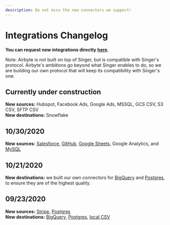 ```yaml
---
description: Do not miss the new connectors we support!
---
```


# Integrations Changelog

**You can request new integrations directly** [**here**](https://github.com/airbytehq/airbyte/issues/new?assignees=&labels=area%2Fintegration%2C+new-integration&template=new-integration-request.md&title=)**.** 

Note: Airbyte is not built on top of Singer, but is compatible with Singer's protocol. Airbyte's ambitions go beyond what Singer enables to do, so we are building our own protocol that will keep its compatibility with Singer's one.

## Currently under construction

**New sources:** Hubspot, Facebook Ads, Google Ads, MSSQL, GCS CSV, S3 CSV, SFTP CSV  
**New destinations:** Snowflake

## 10/30/2020

**New sources:** [Salesforce](https://docs.airbyte.io/integrations/sources/salesforce), [GitHub](https://docs.airbyte.io/integrations/sources/github), [Google Sheets](https://docs.airbyte.io/integrations/sources/google-sheets), Google Analytics, and [MySQL](https://docs.airbyte.io/integrations/sources/mysql)

## 10/21/2020

**New destinations:** we built our own connectors for [BigQuery](https://docs.airbyte.io/integrations/destinations/bigquery) and [Postgres](https://docs.airbyte.io/integrations/destinations/postgres), to ensure they are of the highest quality.

## 09/23/2020

**New sources:** [Stripe](https://docs.airbyte.io/integrations/sources/stripe), [Postgres](https://docs.airbyte.io/integrations/sources/postgres)  
**New destinations:** [BigQuery](https://docs.airbyte.io/integrations/destinations/bigquery), [Postgres](https://docs.airbyte.io/integrations/destinations/postgres), [local CSV](https://docs.airbyte.io/integrations/destinations/local-csv)



